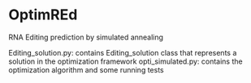 # OptimREd
RNA Editing prediction by simulated annealing

Editing_solution.py: contains Editing_solution class that represents a solution in the optimization framework
opti_simulated.py: contains the optimization algorithm and some running tests
